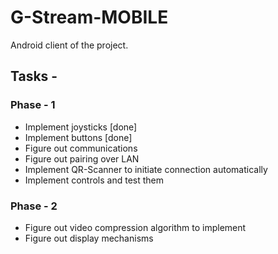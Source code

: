 # G-Stream-MOBILE

Android client of the project.

## Tasks -

### Phase - 1

- Implement joysticks [done]
- Implement buttons [done]
- Figure out communications
- Figure out pairing over LAN
- Implement QR-Scanner to initiate connection automatically
- Implement controls and test them

### Phase - 2

- Figure out video compression algorithm to implement
- Figure out display mechanisms
